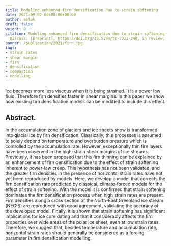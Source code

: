 ```yaml
---
title: Modeling enhanced firn densification due to strain softening
date: 2021-09-02 00:00:00+00:00
author: aslak
draft: false
weight: 0
citation: Modeling enhanced firn densification due to strain softening, The Cryosphere
  Discuss. [preprint], https://doi.org/10.5194/tc-2021-240, in review, 2021.
banner: /publication/2021/firn.jpg
tags:
- strain rates
- shear margin
- firn
- densification
- compaction
- modelling
---
```


Ice becomes more less viscous when it is being strained. It is a power law fluid. Therefore firn densifies faster in shear margins. In this paper we show how existing firn densification models can be modified to include this effect.


<!--more-->
## Abstract. 
In the accumulation zone of glaciers and ice sheets snow is transformed into glacial ice by firn densification. Classically, this processes is assumed to solely depend on temperature and overburden pressure which is controlled by the accumulation rate. However, exceptionally thin firn layers have been observed in the high-strain shear margins of ice streams. Previously, it has been proposed that this firn thinning can be explained by an enhancement of firn densification due to the effect of strain softening inherent to power-law creep. This hypothesis has not been validated, and the greater firn densities in the presence of horizontal strain rates have not yet been reproduced by models. Here, we develop a model that corrects the firn densification rate predicted by classical, climate-forced models for the effect of strain softening. With the model it is confirmed that strain softening dominates the firn densification process when high strain rates are present. Firn densities along a cross section of the North-East Greenland ice stream (NEGIS) are reproduced with good agreement, validating the accuracy of the developed model. Finally, it is shown that strain softening has significant implications for ice core dating and that it considerably affects the firn properties over wide areas of the polar ice sheet, even at low strain rates. Therefore, we suggest that, besides temperature and accumulation rate, horizontal strain rates should generally be considered as a forcing parameter in firn densification modelling.
